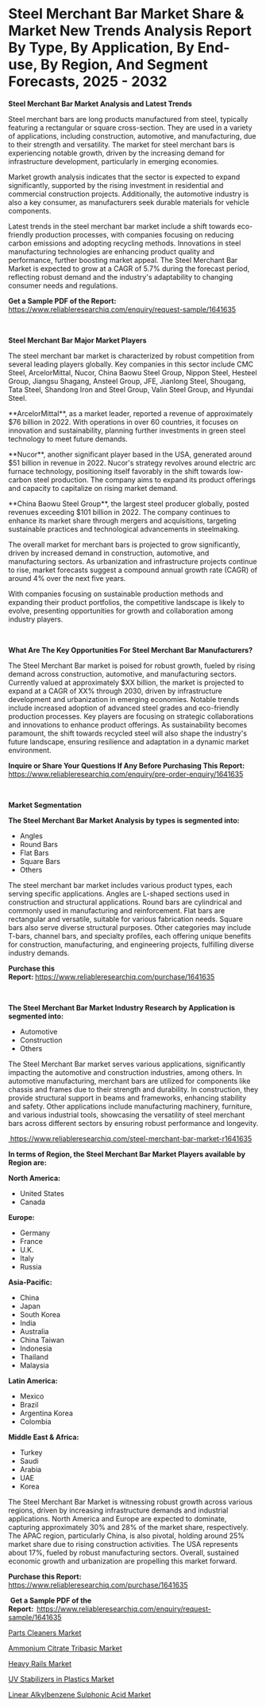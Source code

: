 <p><h1>Steel Merchant Bar Market Share & Market New Trends Analysis Report By Type, By Application, By End-use, By Region, And Segment Forecasts, 2025 - 2032</h1></p><p><strong>Steel Merchant Bar Market Analysis and Latest Trends</strong></p>
<p><p>Steel merchant bars are long products manufactured from steel, typically featuring a rectangular or square cross-section. They are used in a variety of applications, including construction, automotive, and manufacturing, due to their strength and versatility. The market for steel merchant bars is experiencing notable growth, driven by the increasing demand for infrastructure development, particularly in emerging economies.</p><p>Market growth analysis indicates that the sector is expected to expand significantly, supported by the rising investment in residential and commercial construction projects. Additionally, the automotive industry is also a key consumer, as manufacturers seek durable materials for vehicle components. </p><p>Latest trends in the steel merchant bar market include a shift towards eco-friendly production processes, with companies focusing on reducing carbon emissions and adopting recycling methods. Innovations in steel manufacturing technologies are enhancing product quality and performance, further boosting market appeal. The Steel Merchant Bar Market is expected to grow at a CAGR of 5.7% during the forecast period, reflecting robust demand and the industry's adaptability to changing consumer needs and regulations.</p></p>
<p><strong>Get a Sample PDF of the Report:&nbsp;</strong> <a href="https://www.reliableresearchiq.com/enquiry/request-sample/1641635?utm_campaign=2250&utm_medium=2&utm_source=Github&utm_content=ia&utm_term=30012025&utm_id=steel-merchant-bar">https://www.reliableresearchiq.com/enquiry/request-sample/1641635</a></p>
<p>&nbsp;</p>
<p><strong>Steel Merchant Bar Major Market Players</strong></p>
<p><p>The steel merchant bar market is characterized by robust competition from several leading players globally. Key companies in this sector include CMC Steel, ArcelorMittal, Nucor, China Baowu Steel Group, Nippon Steel, Hesteel Group, Jiangsu Shagang, Ansteel Group, JFE, Jianlong Steel, Shougang, Tata Steel, Shandong Iron and Steel Group, Valin Steel Group, and Hyundai Steel.</p><p>**ArcelorMittal**, as a market leader, reported a revenue of approximately $76 billion in 2022. With operations in over 60 countries, it focuses on innovation and sustainability, planning further investments in green steel technology to meet future demands.</p><p>**Nucor**, another significant player based in the USA, generated around $51 billion in revenue in 2022. Nucor's strategy revolves around electric arc furnace technology, positioning itself favorably in the shift towards low-carbon steel production. The company aims to expand its product offerings and capacity to capitalize on rising market demand.</p><p>**China Baowu Steel Group**, the largest steel producer globally, posted revenues exceeding $101 billion in 2022. The company continues to enhance its market share through mergers and acquisitions, targeting sustainable practices and technological advancements in steelmaking.</p><p>The overall market for merchant bars is projected to grow significantly, driven by increased demand in construction, automotive, and manufacturing sectors. As urbanization and infrastructure projects continue to rise, market forecasts suggest a compound annual growth rate (CAGR) of around 4% over the next five years.</p><p>With companies focusing on sustainable production methods and expanding their product portfolios, the competitive landscape is likely to evolve, presenting opportunities for growth and collaboration among industry players.</p></p>
<p>&nbsp;</p>
<p><strong>What Are The Key Opportunities For Steel Merchant Bar Manufacturers?</strong></p>
<p><p>The Steel Merchant Bar market is poised for robust growth, fueled by rising demand across construction, automotive, and manufacturing sectors. Currently valued at approximately $XX billion, the market is projected to expand at a CAGR of XX% through 2030, driven by infrastructure development and urbanization in emerging economies. Notable trends include increased adoption of advanced steel grades and eco-friendly production processes. Key players are focusing on strategic collaborations and innovations to enhance product offerings. As sustainability becomes paramount, the shift towards recycled steel will also shape the industry's future landscape, ensuring resilience and adaptation in a dynamic market environment.</p></p>
<p><strong>Inquire or Share Your Questions If Any Before Purchasing This Report:</strong> <a href="https://www.reliableresearchiq.com/enquiry/pre-order-enquiry/1641635?utm_campaign=2250&utm_medium=2&utm_source=Github&utm_content=ia&utm_term=30012025&utm_id=steel-merchant-bar">https://www.reliableresearchiq.com/enquiry/pre-order-enquiry/1641635</a></p>
<p>&nbsp;</p>
<p><strong>Market Segmentation</strong></p>
<p><strong>The Steel Merchant Bar Market Analysis by types is segmented into:</strong></p>
<p><ul><li>Angles</li><li>Round Bars</li><li>Flat Bars</li><li>Square Bars</li><li>Others</li></ul></p>
<p><p>The steel merchant bar market includes various product types, each serving specific applications. Angles are L-shaped sections used in construction and structural applications. Round bars are cylindrical and commonly used in manufacturing and reinforcement. Flat bars are rectangular and versatile, suitable for various fabrication needs. Square bars also serve diverse structural purposes. Other categories may include T-bars, channel bars, and specialty profiles, each offering unique benefits for construction, manufacturing, and engineering projects, fulfilling diverse industry demands.</p></p>
<p><strong>Purchase this Report:&nbsp;</strong><a href="https://www.reliableresearchiq.com/purchase/1641635?utm_campaign=2250&utm_medium=2&utm_source=Github&utm_content=ia&utm_term=30012025&utm_id=steel-merchant-bar">https://www.reliableresearchiq.com/purchase/1641635</a></p>
<p>&nbsp;</p>
<p><strong>The Steel Merchant Bar Market Industry Research by Application is segmented into:</strong></p>
<p><ul><li>Automotive</li><li>Construction</li><li>Others</li></ul></p>
<p><p>The Steel Merchant Bar market serves various applications, significantly impacting the automotive and construction industries, among others. In automotive manufacturing, merchant bars are utilized for components like chassis and frames due to their strength and durability. In construction, they provide structural support in beams and frameworks, enhancing stability and safety. Other applications include manufacturing machinery, furniture, and various industrial tools, showcasing the versatility of steel merchant bars across different sectors by ensuring robust performance and longevity.</p></p>
<p><a href="https://www.reliableresearchiq.com/steel-merchant-bar-market-r1641635?utm_campaign=2250&utm_medium=2&utm_source=Github&utm_content=ia&utm_term=30012025&utm_id=steel-merchant-bar">&nbsp;https://www.reliableresearchiq.com/steel-merchant-bar-market-r1641635</a></p>
<p><strong>In terms of Region, the Steel Merchant Bar Market Players available by Region are:</strong></p>
<p>
    <p> <strong> North America: </strong>
        <ul>
            <li>United States</li>
            <li>Canada</li>
        </ul>
        </p> 
    <p> <strong> Europe: </strong>
        <ul>
            <li>Germany</li>
            <li>France</li>
            <li>U.K.</li>
            <li>Italy</li>
            <li>Russia</li>
        </ul>
        </p> 
    <p> <strong> Asia-Pacific: </strong>
        <ul>
            <li>China</li>
            <li>Japan</li>
            <li>South Korea</li>
            <li>India</li>
            <li>Australia</li>
            <li>China Taiwan</li>
            <li>Indonesia</li>
            <li>Thailand</li>
            <li>Malaysia</li>
        </ul>
        </p> 
    <p> <strong> Latin America: </strong>
        <ul>
            <li>Mexico</li>
            <li>Brazil</li>
            <li>Argentina Korea</li>
            <li>Colombia</li>
        </ul>
        </p> 
    <p> <strong> Middle East & Africa: </strong>
        <ul>
            <li>Turkey</li>
            <li>Saudi</li>
            <li>Arabia</li>
            <li>UAE</li>
            <li>Korea</li>
        </ul>
    </p>
    </p>
<p><p>The Steel Merchant Bar Market is witnessing robust growth across various regions, driven by increasing infrastructure demands and industrial applications. North America and Europe are expected to dominate, capturing approximately 30% and 28% of the market share, respectively. The APAC region, particularly China, is also pivotal, holding around 25% market share due to rising construction activities. The USA represents about 17%, fueled by robust manufacturing sectors. Overall, sustained economic growth and urbanization are propelling this market forward.</p></p>
<p><strong>Purchase this Report: </strong><a href="https://www.reliableresearchiq.com/purchase/1641635?utm_campaign=2250&utm_medium=2&utm_source=Github&utm_content=ia&utm_term=30012025&utm_id=steel-merchant-bar">https://www.reliableresearchiq.com/purchase/1641635</a></p>
<p>&nbsp;<strong>Get a Sample PDF of the Report:&nbsp;&nbsp;</strong><a href="https://www.reliableresearchiq.com/enquiry/request-sample/1641635?utm_campaign=2250&utm_medium=2&utm_source=Github&utm_content=ia&utm_term=30012025&utm_id=steel-merchant-bar">https://www.reliableresearchiq.com/enquiry/request-sample/1641635</a></p>
<p><strong></strong></p>
<p><p><a href="https://github.com/chikenmhamdi/Market-Research-Report-List-1/blob/main/parts-cleaners-market.md?utm_campaign=2250&utm_medium=2&utm_source=Github&utm_content=ia&utm_term=30012025&utm_id=steel-merchant-bar">Parts Cleaners Market</a></p><p><a href="https://github.com/mriwacraane/Market-Research-Report-List-1/blob/main/ammonium-citrate-tribasic-market.md?utm_campaign=2250&utm_medium=2&utm_source=Github&utm_content=ia&utm_term=30012025&utm_id=steel-merchant-bar">Ammonium Citrate Tribasic Market</a></p><p><a href="https://github.com/ajatawlasta/Market-Research-Report-List-1/blob/main/heavy-rails-market.md?utm_campaign=2250&utm_medium=2&utm_source=Github&utm_content=ia&utm_term=30012025&utm_id=steel-merchant-bar">Heavy Rails Market</a></p><p><a href="https://github.com/benhaeneye/Market-Research-Report-List-1/blob/main/uv-stabilizers-in-plastics-market.md?utm_campaign=2250&utm_medium=2&utm_source=Github&utm_content=ia&utm_term=30012025&utm_id=steel-merchant-bar">UV Stabilizers in Plastics Market</a></p><p><a href="https://github.com/letisharempel95/Market-Research-Report-List-1/blob/main/linear-alkylbenzene-sulphonic-acid-market.md?utm_campaign=2250&utm_medium=2&utm_source=Github&utm_content=ia&utm_term=30012025&utm_id=steel-merchant-bar">Linear Alkylbenzene Sulphonic Acid Market</a></p></p>